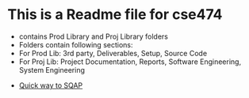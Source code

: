 # This is a Readme file for cse474
- contains Prod Library and Proj Library folders
- Folders contain following sections:
- For Prod Lib: 3rd party, Deliverables, Setup, Source Code
- For Proj Lib: Project Documentation, Reports, Software Engineering, System Engineering
* [Quick way to SQAP](/Project%20Library/Software%20Quality%20Assurance%20Plan/SQAP_Document.md)
